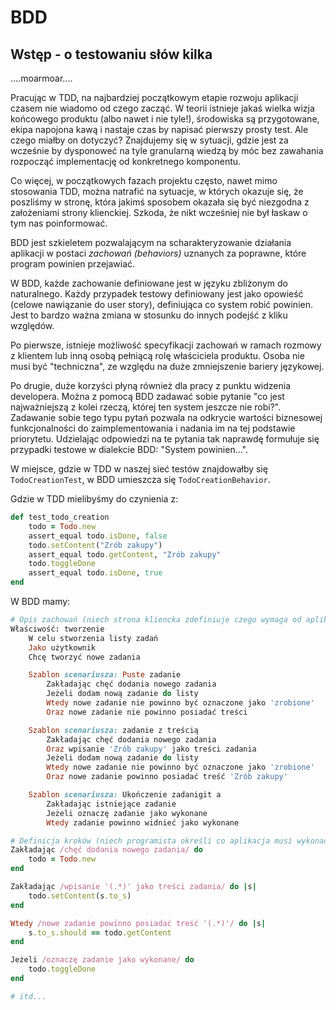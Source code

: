 BDD
===

Wstęp - o testowaniu słów kilka
---

....moarmoar....

Pracując w TDD, na najbardziej początkowym etapie rozwoju aplikacji czasem nie wiadomo od czego zacząć.
W teorii istnieje jakaś wielka wizja końcowego produktu (albo nawet i nie tyle!), środowiska są przygotowane, ekipa
napojona kawą i nastaje czas by napisać pierwszy prosty test.
Ale czego miałby on dotyczyć?
Znajdujemy się w sytuacji, gdzie jest za wcześnie by dysponoweć na tyle granularną wiedzą by móc bez zawahania rozpocząć
implementację od konkretnego komponentu.

Co więcej, w początkowych fazach projektu często, nawet mimo stosowania TDD, można natrafić na sytuacje, w których
okazuje się, że poszliśmy w stronę, która jakimś sposobem okazała się być niezgodna z założeniami strony klienckiej.
Szkoda, że nikt wcześniej nie był łaskaw o tym nas poinformować.

BDD jest szkieletem pozwalającym na scharakteryzowanie działania aplikacji w postaci *zachowań (behaviors)* uznanych za
poprawne, które program powinien przejawiać.

W BDD, każde zachowanie definiowane jest w języku zbliżonym do naturalnego. Każdy przypadek testowy definiowany jest
jako opowieść (celowe nawiązanie do user story), definiująca co system robić powinien. Jest to bardzo ważna zmiana w
stosunku do innych podejść z kliku względów.

Po pierwsze, istnieje możliwość specyfikacji zachowań w ramach rozmowy z klientem lub inną osobą pełniącą rolę właściciela
produktu.
Osoba nie musi być "techniczna", ze względu na duże zmniejszenie bariery językowej.

Po drugie, duże korzyści płyną również dla pracy z punktu widzenia developera.
Można z pomocą BDD zadawać sobie pytanie "co jest najważniejszą z kolei rzeczą, której ten system jeszcze nie robi?".
Zadawanie sobie tego typu pytań pozwala na
odkrycie wartości biznesowej funkcjonalności do zaimplementowania i nadania im na tej podstawie priorytetu. Udzielając
odpowiedzi na te pytania tak naprawdę formułuje się przypadki testowe w dialekcie BDD: "System powinien...".

W miejsce, gdzie w TDD w naszej sieć testów znajdowałby się `TodoCreationTest`, w BDD umieszcza się
`TodoCreationBehavior`.

Gdzie w TDD mielibyśmy do czynienia z:

```ruby
def test_todo_creation
    todo = Todo.new
    assert_equal todo.isDone, false
    todo.setContent("Zrób zakupy")
    assert_equal todo.getContent, "Zrób zakupy"
    todo.toggleDone
    assert_equal todo.isDone, true
end
```

W BDD mamy:

```ruby
# Opis zachowań (niech strona kliencka zdefiniuje czego wymaga od aplikacji)
Właściwość: tworzenie
    W celu stworzenia listy zadań
    Jako użytkownik
    Chcę tworzyć nowe zadania

    Szablon scenariusza: Puste zadanie
        Zakładając chęć dodania nowego zadania
        Jeżeli dodam nową zadanie do listy
        Wtedy nowe zadanie nie powinno być oznaczone jako 'zrobione'
        Oraz nowe zadanie nie powinno posiadać treści

    Szablon scenariusza: zadanie z treścią
        Zakładając chęć dodania nowego zadania
        Oraz wpisanie 'Zrób zakupy' jako treści zadania
        Jeżeli dodam nową zadanie do listy
        Wtedy nowe zadanie nie powinno być oznaczone jako 'zrobione'
        Oraz nowe zadanie powinno posiadać treść 'Zrób zakupy'

    Szablon scenariusza: Ukończenie zadanigit a
        Zakładając istniejące zadanie
        Jeżeli oznaczę zadanie jako wykonane
        Wtedy zadanie powinno widnieć jako wykonane

# Definicja kroków (niech programista określi co aplikacja musi wykonać by zrealizować dane zachowanie)
Zakładając /chęć dodania nowego zadania/ do
    todo = Todo.new
end

Zakładając /wpisanie '(.*)' jako treści zadania/ do |s|
    todo.setContent(s.to_s)
end

Wtedy /nowe zadanie powinno posiadać treść '(.*)'/ do |s|
    s.to_s.should == todo.getContent
end

Jeżeli /oznaczę zadanie jako wykonane/ do
    todo.toggleDone
end

# itd...
```

